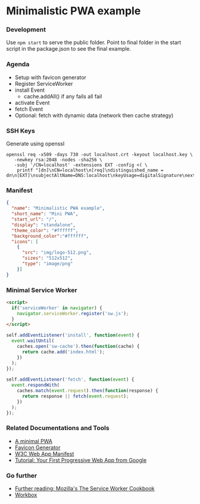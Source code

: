 # Minimalistic PWA example

### Development
Use `npm start` to serve the public folder.
Point to final folder in the start script in the package.json to see the final example.

### Agenda
* Setup with favicon generator
* Register ServiceWorker
* install Event
    * cache.addAll() if any fails all fail
* activate Event
* fetch Event 
* Optional: fetch with dynamic data (network then cache strategy)

### SSH Keys
Generate using openssl
```
openssl req -x509 -days 730 -out localhost.crt -keyout localhost.key \
   -newkey rsa:2048 -nodes -sha256 \
   -subj '/CN=localhost' -extensions EXT -config <( \
    printf "[dn]\nCN=localhost\n[req]\ndistinguished_name = dn\n[EXT]\nsubjectAltName=DNS:localhost\nkeyUsage=digitalSignature\nextendedKeyUsage=serverAuth")
```

### Manifest
```json
{
  "name": "Minimalistic PWA example",
  "short_name": "Mini PWA",
  "start_url": "/",
  "display": "standalone",
  "theme_color": "#ffffff",
  "background_color":"#ffffff",
  "icons": [
    {
      "src": "img/logo-512.png",
      "sizes": "512x512",
      "type": "image/png"
    }]
}
```

### Minimal Service Worker
```html
<script>
  if('serviceWorker' in navigator) {
    navigator.serviceWorker.register('sw.js');
  }
</script>
```

```js
self.addEventListener('install', function(event) {
  event.waitUntil(
    caches.open('sw-cache').then(function(cache) {
      return cache.add('index.html');
    })
  );
});
 
self.addEventListener('fetch', function(event) {
  event.respondWith(
    caches.match(event.request).then(function(response) {
      return response || fetch(event.request);
    })
  );
});
```

### Related Documentations and Tools
* [A minimal PWA](https://mobiforge.com/design-development/pwa-minimus-a-minimal-pwa-checklist)
* [Favicon Generator](https://realfavicongenerator.net/)
* [W3C Web App Manifest](https://www.w3.org/TR/appmanifest/)
* [Tutorial: Your First Progressive Web App from Google](https://developers.google.com/web/fundamentals/codelabs/your-first-pwapp/)

### Go further
* [Further reading: Mozilla's The Service Worker Cookbook](https://serviceworke.rs)
* [Workbox](https://developers.google.com/web/tools/workbox/)
